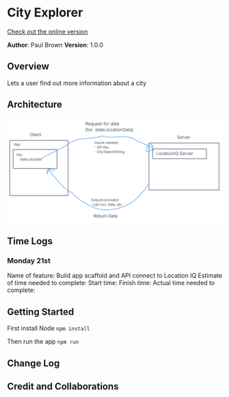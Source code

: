 # City Explorer

[Check out the online version](q-city-explorer.netlify.app)

**Author**: Paul Brown
**Version**: 1.0.0

## Overview
Lets a user find out more information about a city

## Architecture
![Day 6 Architecture](./public/architecture.day6.png)

## Time Logs

### Monday 21st
Name of feature: Build app scaffold and API connect to Location IQ
Estimate of time needed to complete: 
Start time: 
Finish time: 
Actual time needed to complete: 


## Getting Started
<!-- What are the steps that a user must take in order to build this app on their own machine and get it running? -->
First install Node
`npm install`

Then run the app
`npm run`






## Change Log
<!-- Use this area to document the iterative changes made to your application as each feature is successfully implemented. Use time stamps. Here's an example:

01-01-2001 4:59pm - Application now has a fully-functional express server, with a GET route for the location resource. -->

## Credit and Collaborations
<!-- Give credit (and a link) to other people or resources that helped you build this application. -->
